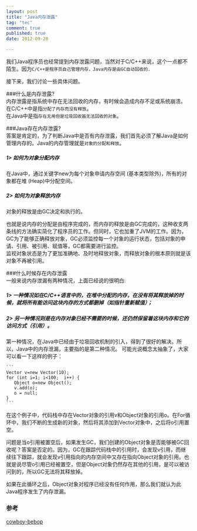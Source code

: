 ```yaml
---
layout: post
title: "Java内存泄露"
tag: "tec"
comment: true
published: true
date: 2012-09-28

---
```


我们Java程序员也经常提到内存泄露问题，当然对于C/C++来说，这个一点都不陌生。因为`C/C++是程序员自己管理内存，Java内存是由GC自动回收的.`   

接下来，我们讨论一些具体问题。

###什么是内存泄露?      
内存泄露是指系统中存在无法回收的内存，有时候会造成内存不足或系统崩溃。   
   在C/C++中是指`分配了内存而没有释放`。    
   在Java中是指`存在无用但是垃圾回收器无法回收的对象`。

###Java存在内存泄露?    　　    
答案是肯定的，为了判断Java中是否有内存泄露，我们首先必须了解Java是如何管理内存的。Java的内存管理就是`对象的分配和释放`。 

##### 1> 如何为对象分配内存     
 在Java中，通过关键字new为每个对象申请内存空间 (基本类型除外)，所有的对象都在堆 (Heap)中分配空间。   
         
##### 2> 如何为对象释放内存   
  对象的释放是由GC决定和执行的。
         
  也就是说内存的分配是由程序完成的，而内存的释放是由GC完成的，这种收支两条线的方法确实简化了程序员的工作。但同时，它也加重了JVM的工作。因为，GC为了能够正确释放对象，GC必须监控每一个对象的运行状态，包括对象的申请、引用、被引用、赋值等，GC都需要进行监控。     
监视对象状态是为了更加准确地、及时地释放对象，而释放对象的根本原则就是该对象不再被引用。


###什么时候存在内存泄露   
一般来说内存泄漏有两种情况，上面已经说的很明白:    
##### 1> 一种情况如在C/C++语言中的，在堆中分配的内存，在没有将其释放掉的时候，就将所有能访问这块内存的方式都删掉（如指针重新赋值）；
 
##### 2>   另一种情况则是在内存对象已经不需要的时候，还仍然保留着这块内存和它的访问方式（引用）。   
 
第一种情况，在Java中已经由于垃圾回收机制的引入，得到了很好的解决。所以，Java中的内存泄漏，主要指的是第二种情况。
  可能光说概念太抽象了，大家可以看一下这样的例子：
    
    ```    
    Vector v=new Vector(10);
    for (int i=1; i<100;  i++) {
       Object o=new Object();
       v.add(o);
       o = null;
    }
    ```

  在这个例子中，代码栈中存在Vector对象的引用v和Object对象的引用o。在For循环中，我们不断的生成新的对象，然后将其添加到Vector对象中，之后将o引用置空。

  问题是当o引用被置空后，如果发生GC，我们创建的Object对象是否能够被GC回收呢？答案是否定的。因为，GC在跟踪代码栈中的引用时，会发现v引用，而继续往下跟踪，就会发现v引用指向的内存空间中又存在指向Object对象的引用。也就是说尽管o引用已经被置空，但是Object对象仍然存在其他的引用，是可以被访问到的，所以GC无法将其释放掉。  

  如果在此循环之后，Object对象对程序已经没有任何作用，那么我们就认为此Java程序发生了内存泄漏。  
     
### 参考   
[cowboy-bebop](http://cowboy-bebop.iteye.com/blog/1019306)
